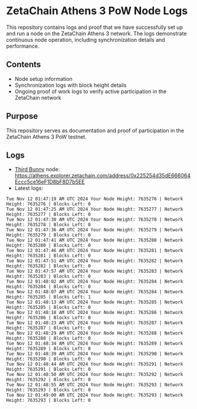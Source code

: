 # ZetaChain Athens 3 PoW Node Logs
This repository contains logs and proof that we have successfully set up and run a node on the ZetaChain Athens 3 network. The logs demonstrate continuous node operation, including synchronization details and performance.

## Contents
- Node setup information
- Synchronization logs with block height details
- Ongoing proof of work logs to verify active participation in the ZetaChain network

## Purpose
This repository serves as documentation and proof of participation in the ZetaChain Athens 3 PoW testnet.

## Logs

- [Third Bunny](https://thirdbunny.xyz/) node: https://athens.explorer.zetachain.com/address/0x225254d35dE666064Eccc5ce16eF1D8bF8D7b5EE
- Latest logs:
```
Tue Nov 12 01:47:19 AM UTC 2024 Your Node Height: 7635276 | Network Height: 7635276 | Blocks Left: 0
Tue Nov 12 01:47:25 AM UTC 2024 Your Node Height: 7635277 | Network Height: 7635277 | Blocks Left: 0
Tue Nov 12 01:47:30 AM UTC 2024 Your Node Height: 7635278 | Network Height: 7635278 | Blocks Left: 0
Tue Nov 12 01:47:36 AM UTC 2024 Your Node Height: 7635279 | Network Height: 7635279 | Blocks Left: 0
Tue Nov 12 01:47:41 AM UTC 2024 Your Node Height: 7635280 | Network Height: 7635280 | Blocks Left: 0
Tue Nov 12 01:47:46 AM UTC 2024 Your Node Height: 7635281 | Network Height: 7635281 | Blocks Left: 0
Tue Nov 12 01:47:51 AM UTC 2024 Your Node Height: 7635282 | Network Height: 7635282 | Blocks Left: 0
Tue Nov 12 01:47:57 AM UTC 2024 Your Node Height: 7635283 | Network Height: 7635283 | Blocks Left: 0
Tue Nov 12 01:48:02 AM UTC 2024 Your Node Height: 7635284 | Network Height: 7635284 | Blocks Left: 0
Tue Nov 12 01:48:07 AM UTC 2024 Your Node Height: 7635284 | Network Height: 7635285 | Blocks Left: 1
Tue Nov 12 01:48:13 AM UTC 2024 Your Node Height: 7635285 | Network Height: 7635285 | Blocks Left: 0
Tue Nov 12 01:48:18 AM UTC 2024 Your Node Height: 7635286 | Network Height: 7635286 | Blocks Left: 0
Tue Nov 12 01:48:23 AM UTC 2024 Your Node Height: 7635287 | Network Height: 7635287 | Blocks Left: 0
Tue Nov 12 01:48:29 AM UTC 2024 Your Node Height: 7635288 | Network Height: 7635288 | Blocks Left: 0
Tue Nov 12 01:48:34 AM UTC 2024 Your Node Height: 7635289 | Network Height: 7635289 | Blocks Left: 0
Tue Nov 12 01:48:39 AM UTC 2024 Your Node Height: 7635290 | Network Height: 7635290 | Blocks Left: 0
Tue Nov 12 01:48:44 AM UTC 2024 Your Node Height: 7635291 | Network Height: 7635291 | Blocks Left: 0
Tue Nov 12 01:48:50 AM UTC 2024 Your Node Height: 7635292 | Network Height: 7635292 | Blocks Left: 0
Tue Nov 12 01:48:55 AM UTC 2024 Your Node Height: 7635293 | Network Height: 7635293 | Blocks Left: 0
Tue Nov 12 01:49:00 AM UTC 2024 Your Node Height: 7635293 | Network Height: 7635293 | Blocks Left: 0
```
